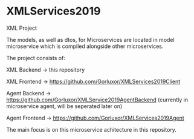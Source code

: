 # XMLServices2019

XML Project

The models, as well as dtos, for Microservices are located in model microservice which is compiled alongside other microservices. 


The project consists of:

  XML Backend -> this repository
  
  XML Frontend -> https://github.com/Gorluxor/XMLServices2019Client
  
  Agent Backend -> https://github.com/Gorluxor/XMLService2019AgentBackend  (currently in microservice agent, will be seperated later on)
  
  Agent Frontend -> https://github.com/Gorluxor/XMLServices2019Agent
  
The main focus is on this microservice achitecture in this repository.
